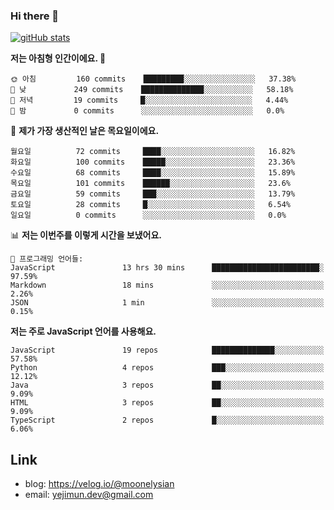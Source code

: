 ### Hi there 👋

<!--
**moonelysian/moonelysian** is a ✨ _special_ ✨ repository because its `README.md` (this file) appears on your GitHub profile.

Here are some ideas to get you started:

- 🔭 I’m currently working on ...
- 🌱 I’m currently learning ...
- 👯 I’m looking to collaborate on ...
- 🤔 I’m looking for help with ...
- 💬 Ask me about ...
- 📫 How to reach me: ...
- 😄 Pronouns: ...
- ⚡ Fun fact: ...
-->

<!-- [![wakatime stats](https://github-readme-stats.vercel.app/api/wakatime?username=moonelysian)](https://github.com/anuraghazra/github-readme-stats) -->

[![gitHub stats](https://github-readme-stats.vercel.app/api?username=moonelysian&show_icons=true)](https://github.com/anuraghazra/github-readme-stats)

<!--START_SECTION:waka-->
**저는 아침형 인간이에요. 🐤** 

```text
🌞 아침         160 commits    █████████░░░░░░░░░░░░░░░░   37.38% 
🌆 낮　         249 commits    ██████████████░░░░░░░░░░░   58.18% 
🌃 저녁         19 commits     █░░░░░░░░░░░░░░░░░░░░░░░░   4.44% 
🌙 밤　         0 commits      ░░░░░░░░░░░░░░░░░░░░░░░░░   0.0%

```
📅 **제가 가장 생산적인 날은 목요일이에요.** 

```text
월요일          72 commits     ████░░░░░░░░░░░░░░░░░░░░░   16.82% 
화요일          100 commits    █████░░░░░░░░░░░░░░░░░░░░   23.36% 
수요일          68 commits     ████░░░░░░░░░░░░░░░░░░░░░   15.89% 
목요일          101 commits    ██████░░░░░░░░░░░░░░░░░░░   23.6% 
금요일          59 commits     ███░░░░░░░░░░░░░░░░░░░░░░   13.79% 
토요일          28 commits     █░░░░░░░░░░░░░░░░░░░░░░░░   6.54% 
일요일          0 commits      ░░░░░░░░░░░░░░░░░░░░░░░░░   0.0%

```


📊 **저는 이번주를 이렇게 시간을 보냈어요.** 

```text
💬 프로그래밍 언어들: 
JavaScript               13 hrs 30 mins      ████████████████████████░   97.59% 
Markdown                 18 mins             ░░░░░░░░░░░░░░░░░░░░░░░░░   2.26% 
JSON                     1 min               ░░░░░░░░░░░░░░░░░░░░░░░░░   0.15%

```

**저는 주로 JavaScript 언어를 사용해요.** 

```text
JavaScript               19 repos            ██████████████░░░░░░░░░░░   57.58% 
Python                   4 repos             ███░░░░░░░░░░░░░░░░░░░░░░   12.12% 
Java                     3 repos             ██░░░░░░░░░░░░░░░░░░░░░░░   9.09% 
HTML                     3 repos             ██░░░░░░░░░░░░░░░░░░░░░░░   9.09% 
TypeScript               2 repos             █░░░░░░░░░░░░░░░░░░░░░░░░   6.06%

```



<!--END_SECTION:waka-->


## Link
- blog: https://velog.io/@moonelysian
- email: yejimun.dev@gmail.com
